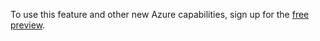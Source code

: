 To use this feature and other new Azure capabilities, sign up for the [free preview](https://account.windowsazure.com/PreviewFeatures).



<!--HONumber=Oct16_HO2-->


